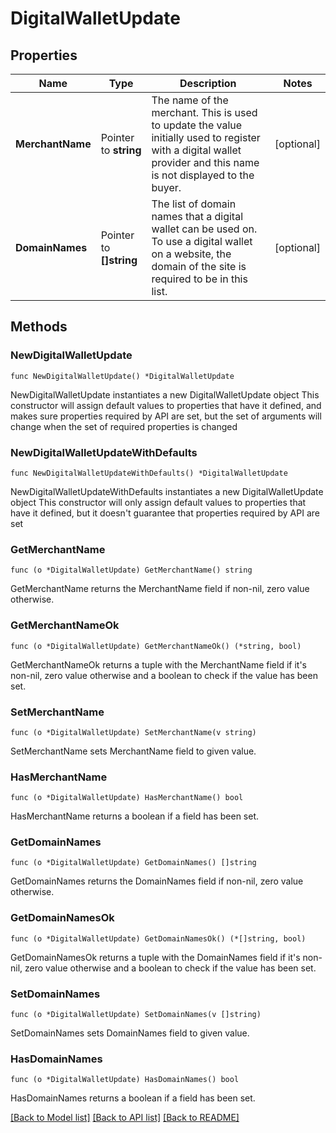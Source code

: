 # DigitalWalletUpdate

## Properties

Name | Type | Description | Notes
------------ | ------------- | ------------- | -------------
**MerchantName** | Pointer to **string** | The name of the merchant. This is used to update the value initially used to register with a digital wallet provider and this name is not displayed to the buyer. | [optional] 
**DomainNames** | Pointer to **[]string** | The list of domain names that a digital wallet can be used on. To use a digital wallet on a website, the domain of the site is required to be in this list. | [optional] 

## Methods

### NewDigitalWalletUpdate

`func NewDigitalWalletUpdate() *DigitalWalletUpdate`

NewDigitalWalletUpdate instantiates a new DigitalWalletUpdate object
This constructor will assign default values to properties that have it defined,
and makes sure properties required by API are set, but the set of arguments
will change when the set of required properties is changed

### NewDigitalWalletUpdateWithDefaults

`func NewDigitalWalletUpdateWithDefaults() *DigitalWalletUpdate`

NewDigitalWalletUpdateWithDefaults instantiates a new DigitalWalletUpdate object
This constructor will only assign default values to properties that have it defined,
but it doesn't guarantee that properties required by API are set

### GetMerchantName

`func (o *DigitalWalletUpdate) GetMerchantName() string`

GetMerchantName returns the MerchantName field if non-nil, zero value otherwise.

### GetMerchantNameOk

`func (o *DigitalWalletUpdate) GetMerchantNameOk() (*string, bool)`

GetMerchantNameOk returns a tuple with the MerchantName field if it's non-nil, zero value otherwise
and a boolean to check if the value has been set.

### SetMerchantName

`func (o *DigitalWalletUpdate) SetMerchantName(v string)`

SetMerchantName sets MerchantName field to given value.

### HasMerchantName

`func (o *DigitalWalletUpdate) HasMerchantName() bool`

HasMerchantName returns a boolean if a field has been set.

### GetDomainNames

`func (o *DigitalWalletUpdate) GetDomainNames() []string`

GetDomainNames returns the DomainNames field if non-nil, zero value otherwise.

### GetDomainNamesOk

`func (o *DigitalWalletUpdate) GetDomainNamesOk() (*[]string, bool)`

GetDomainNamesOk returns a tuple with the DomainNames field if it's non-nil, zero value otherwise
and a boolean to check if the value has been set.

### SetDomainNames

`func (o *DigitalWalletUpdate) SetDomainNames(v []string)`

SetDomainNames sets DomainNames field to given value.

### HasDomainNames

`func (o *DigitalWalletUpdate) HasDomainNames() bool`

HasDomainNames returns a boolean if a field has been set.


[[Back to Model list]](../README.md#documentation-for-models) [[Back to API list]](../README.md#documentation-for-api-endpoints) [[Back to README]](../README.md)


